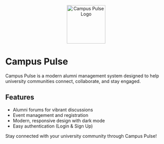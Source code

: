 <p align="center">
  <img src="/image/CampusPulseIcon.png" alt="Campus Pulse Logo" width="120" />
</p>

# Campus Pulse

Campus Pulse is a modern alumni management system designed to help university communities connect, collaborate, and stay engaged. 

## Features
- Alumni forums for vibrant discussions
- Event management and registration
- Modern, responsive design with dark mode
- Easy authentication (Login & Sign Up)

Stay connected with your university community through Campus Pulse!